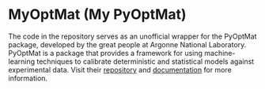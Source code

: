 # MyOptMat (My PyOptMat)
The code in the repository serves as an unofficial wrapper for the PyOptMat package, developed by the great people at Argonne National Laboratory. PyOptMat is a package that provides a framework for using machine-learning techniques to calibrate deterministic and statistical models against experimental data. Visit their [repository](https://github.com/Argonne-National-Laboratory/pyoptmat) and [documentation](https://pyoptmat.readthedocs.io/en/stable/) for more information.
